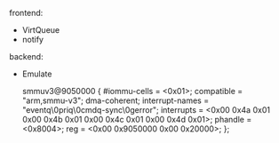 frontend: 
- VirtQueue
- notify

backend:
- Emulate

	smmuv3@9050000 {
		#iommu-cells = <0x01>;
		compatible = "arm,smmu-v3";
		dma-coherent;
		interrupt-names = "eventq\0priq\0cmdq-sync\0gerror";
		interrupts = <0x00 0x4a 0x01 0x00 0x4b 0x01 0x00 0x4c 0x01 0x00 0x4d 0x01>;
		phandle = <0x8004>;
		reg = <0x00 0x9050000 0x00 0x20000>;
	};